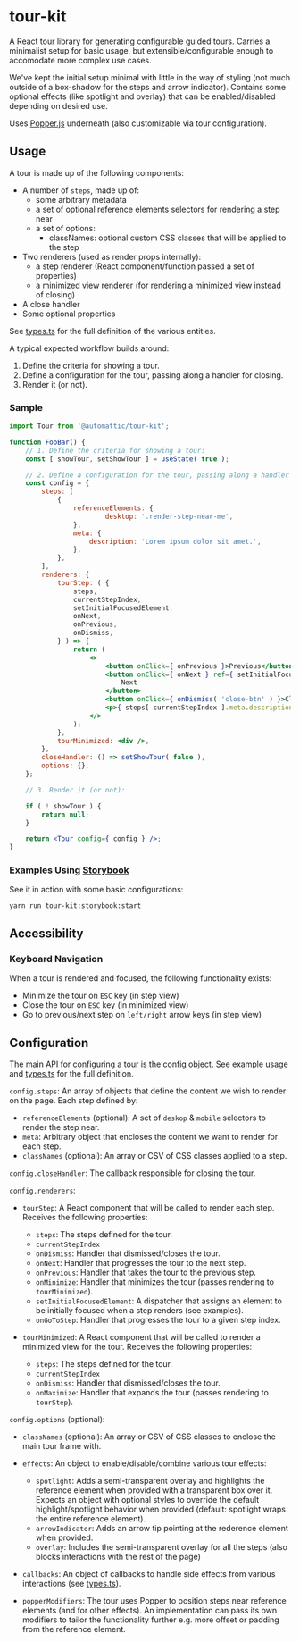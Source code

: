 # tour-kit

A React tour library for generating configurable guided tours. Carries a minimalist setup for basic usage, but extensible/configurable enough to accomodate more complex use cases.

We've kept the initial setup minimal with little in the way of styling (not much outside of a box-shadow for the steps and arrow indicator). Contains some optional effects (like spotlight and overlay) that can be enabled/disabled depending on desired use.

Uses [Popper.js](https://popper.js.org/) underneath (also customizable via tour configuration).

## Usage

A tour is made up of the following components:

- A number of `steps`, made up of:
  - some arbitrary metadata
  - a set of optional reference elements selectors for rendering a step near
  - a set of options:
	- classNames: optional custom CSS classes that will be applied to the step
- Two renderers (used as render props internally):
  - a step renderer (React component/function passed a set of properties)
  - a minimized view renderer (for rendering a minimized view instead of closing)
- A close handler
- Some optional properties

See [types.ts](./src/types.ts) for the full definition of the various entities.

A typical expected workflow builds around:

1. Define the criteria for showing a tour.
2. Define a configuration for the tour, passing along a handler for closing.
3. Render it (or not).

### Sample

```jsx
import Tour from '@automattic/tour-kit';

function FooBar() {
	// 1. Define the criteria for showing a tour:
	const [ showTour, setShowTour ] = useState( true );

	// 2. Define a configuration for the tour, passing along a handler for closing.
	const config = {
		steps: [
			{
				referenceElements: {
						desktop: '.render-step-near-me',
				},
				meta: {
					description: 'Lorem ipsum dolor sit amet.',
				},
			},
		],
		renderers: {
			tourStep: ( {
				steps,
				currentStepIndex,
				setInitialFocusedElement,
				onNext,
				onPrevious,
				onDismiss,
			} ) => {
				return (
					<>
						<button onClick={ onPrevious }>Previous</button>
						<button onClick={ onNext } ref={ setInitialFocusedElement }>
							Next
						</button>
						<button onClick={ onDismiss( 'close-btn' ) }>Close</button>
						<p>{ steps[ currentStepIndex ].meta.description }</p>
					</>
				);
			},
			tourMinimized: <div />,
		},
		closeHandler: () => setShowTour( false ),
		options: {},
	};

	// 3. Render it (or not):

	if ( ! showTour ) {
		return null;
	}

	return <Tour config={ config } />;
}
```

### Examples Using [Storybook](https://storybook.js.org/)

See it in action with some basic configurations:

`yarn run tour-kit:storybook:start`

## Accessibility

### Keyboard Navigation

When a tour is rendered and focused, the following functionality exists:

- Minimize the tour on `ESC` key (in step view)
- Close the tour on `ESC` key (in minimized view)
- Go to previous/next step on `left/right` arrow keys (in step view)

## Configuration

The main API for configuring a tour is the config object. See example usage and [types.ts](./src/types.ts) for the full definition.

`config.steps`: An array of objects that define the content we wish to render on the page. Each step defined by:

- `referenceElements` (optional): A set of `deskop` & `mobile` selectors to render the step near.
- `meta`: Arbitrary object that encloses the content we want to render for each step.
- `classNames` (optional): An array or CSV of CSS classes applied to a step.

`config.closeHandler`: The callback responsible for closing the tour.

`config.renderers`:

- `tourStep`: A React component that will be called to render each step. Receives the following properties:

  - `steps`: The steps defined for the tour.
  - `currentStepIndex`
  - `onDismiss`: Handler that dismissed/closes the tour.
  - `onNext`: Handler that progresses the tour to the next step.
  - `onPrevious`: Handler that takes the tour to the previous step.
  - `onMinimize`: Handler that minimizes the tour (passes rendering to `tourMinimized`).
  - `setInitialFocusedElement`: A dispatcher that assigns an element to be initially focused when a step renders (see examples).
  - `onGoToStep`: Handler that progresses the tour to a given step index.

- `tourMinimized`: A React component that will be called to render a minimized view for the tour. Receives the following properties:
  - `steps`: The steps defined for the tour.
  - `currentStepIndex`
  - `onDismiss`: Handler that dismissed/closes the tour.
  - `onMaximize`: Handler that expands the tour (passes rendering to `tourStep`).

`config.options` (optional):

- `classNames` (optional): An array or CSV of CSS classes to enclose the main tour frame with.

- `effects`: An object to enable/disable/combine various tour effects:

  - `spotlight`: Adds a semi-transparent overlay and highlights the reference element when provided with a transparent box over it. Expects an object with optional styles to override the default highlight/spotlight behavior when provided (default: spotlight wraps the entire reference element).
  - `arrowIndicator`: Adds an arrow tip pointing at the rederence element when provided.
  - `overlay`: Includes the semi-transparent overlay for all the steps (also blocks interactions with the rest of the page)

- `callbacks`: An object of callbacks to handle side effects from various interactions (see [types.ts](./src/types.ts)).

- `popperModifiers`: The tour uses Popper to position steps near reference elements (and for other effects). An implementation can pass its own modifiers to tailor the functionality further e.g. more offset or padding from the reference element.
